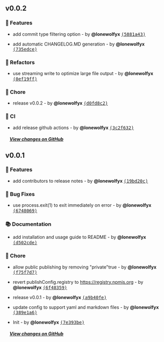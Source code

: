 ## v0.0.2

### 🎉 Features

- add commit type filtering option - by **@lonewolfyx** [<samp>(5881a43)</samp>](https://github.com/ScaffoldCore/genereleaselog/commit/5881a43)

- add automatic CHANGELOG.MD generation - by **@lonewolfyx** [<samp>(735edce)</samp>](https://github.com/ScaffoldCore/genereleaselog/commit/735edce)

### 💅 Refactors

- use streaming write to optimize large file output - by **@lonewolfyx** [<samp>(0ef19ff)</samp>](https://github.com/ScaffoldCore/genereleaselog/commit/0ef19ff)

### 🏡 Chore

- release v0.0.2 - by **@lonewolfyx** [<samp>(d0fd8c2)</samp>](https://github.com/ScaffoldCore/genereleaselog/commit/d0fd8c2)

### 🤖 CI

- add release github actions - by **@lonewolfyx** [<samp>(3c2f632)</samp>](https://github.com/ScaffoldCore/genereleaselog/commit/3c2f632)


##### &nbsp;&nbsp;&nbsp;&nbsp;[View changes on GitHub](https://github.com/ScaffoldCore/genereleaselog/compare/f75f7d7831018fafde59da2001ac5be0e6fac4ee...d0fd8c28533a444429e3168e37c0f134efb7c1e6)

## v0.0.1

### 🎉 Features

- add contributors to release notes - by **@lonewolfyx** [<samp>(19bd20c)</samp>](https://github.com/ScaffoldCore/genereleaselog/commit/19bd20c)

### 🐞 Bug Fixes

- use process.exit(1) to exit immediately on error - by **@lonewolfyx** [<samp>(6748069)</samp>](https://github.com/ScaffoldCore/genereleaselog/commit/6748069)

### 📚 Documentation

- add installation and usage guide to README - by **@lonewolfyx** [<samp>(d502cde)</samp>](https://github.com/ScaffoldCore/genereleaselog/commit/d502cde)

### 🏡 Chore

- allow public publishing by removing "private"true - by **@lonewolfyx** [<samp>(f75f7d7)</samp>](https://github.com/ScaffoldCore/genereleaselog/commit/f75f7d7)

- revert publishConfig.registry to https://registry.npmjs.org - by **@lonewolfyx** [<samp>(6f48359)</samp>](https://github.com/ScaffoldCore/genereleaselog/commit/6f48359)

- release v0.0.1 - by **@lonewolfyx** [<samp>(a9b40fe)</samp>](https://github.com/ScaffoldCore/genereleaselog/commit/a9b40fe)

- update config to support yaml and markdown files - by **@lonewolfyx** [<samp>(389e1a6)</samp>](https://github.com/ScaffoldCore/genereleaselog/commit/389e1a6)

- Init - by **@lonewolfyx** [<samp>(7e393be)</samp>](https://github.com/ScaffoldCore/genereleaselog/commit/7e393be)


##### &nbsp;&nbsp;&nbsp;&nbsp;[View changes on GitHub](https://github.com/ScaffoldCore/genereleaselog/compare/ac5af725fb290ed8d58695620fe64b56c8a438df...f75f7d7831018fafde59da2001ac5be0e6fac4ee)


